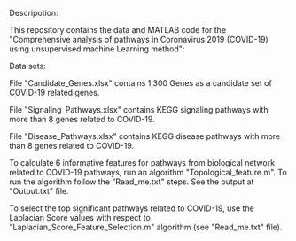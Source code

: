 Descripotion:

This repository contains the data and MATLAB code for the "Comprehensive analysis of pathways in Coronavirus 2019 (COVID-19) using unsupervised machine Learning method":

Data sets:

File "Candidate_Genes.xlsx" contains 1,300 Genes as a candidate set of COVID-19 related genes.

File "Signaling_Pathways.xlsx" contains KEGG signaling pathways with more than 8 genes related to COVID-19.

File "Disease_Pathways.xlsx" contains KEGG disease pathways with more than 8 genes related to COVID-19.

To calculate 6 informative features for pathways from biological network related to COVID-19 pathways, run an algorithm "Topological_feature.m".
To run the algorithm follow the "Read_me.txt" steps.
See the output at "Output.txt" file.

To select the top significant pathways related to COVID-19,  use the Laplacian Score values  with respect to "Laplacian_Score_Feature_Selection.m" algorithm (see "Read_me.txt" file).
